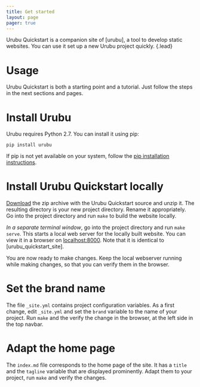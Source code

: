 ```yaml
---
title: Get started  
layout: page 
pager: true
---
```


Urubu Quickstart is a companion site of [urubu], a tool to develop static
websites.  You can use it set up a new Urubu project quickly. 
{.lead}

Usage
=====

Urubu Quickstart is both a starting point and a tutorial. Just follow
the steps in the next sections and pages. 

Install Urubu
=============

Urubu requires Python 2.7. You can install it using pip: 

```
pip install urubu
```

If pip is not yet available on your system, follow the [pip installation
instructions][pip_install].

[pip_install]: http://www.pip-installer.org/en/latest/installing.html

Install Urubu Quickstart locally
================================

[Download][urubu_quickstart_archive] the zip archive with the Urubu Quickstart
source and unzip it. The resulting directory is your new project directory.
Rename it appropriately.  Go into the project directory and run `make` to
build the website locally.

[urubu_quickstart_archive]: https://github.com/jandecaluwe/urubu-quickstart/archive/master.zip

*In a separate terminal window*, go into the project directory and run `make
serve`.  This starts a local web server for the locally built website.  You can
view it in a browser on [localhost:8000](http://localhost:8000).  Note that it
is identical to [urubu_quickstart_site]. 

You are now ready to make changes. Keep the local webserver running while
making changes, so that you can verify them in the browser.

Set the brand name
==================

The file `_site.yml` contains project configuration variables.  As a first
change, edit `_site.yml` and set the `brand` variable to the name of your
project. Run `make` and the verify the change in the browser, at the left side
in the top navbar. 

Adapt the home page
===================

The `index.md` file corresponds to the home page of the site. It has a `title`
and the `tagline` variable that are displayed prominently. Adapt them to your
project, run `make` and verify the changes.

